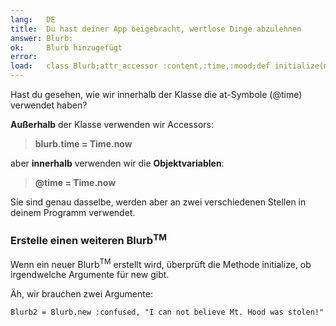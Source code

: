 ```yaml
---
lang:   DE
title:  Du hast deiner App beigebracht, wertlose Dinge abzulehnen
answer: Blurb:
ok:     Blurb hinzugefügt
error:  
load:   class Blurb;attr_accessor :content,:time,:mood;def initialize(mood, content="");@time=Time.now;@content=content[0..39];@mood=mood;end;end;blurb1=Blurb.new(:sick,"Today Mount Hood Was Stolen!")
---
```


Hast du gesehen, wie wir innerhalb der Klasse die at-Symbole (@time) verwendet 
haben?

__Außerhalb__ der Klasse verwenden wir Accessors:

> __blurb.time = Time.now__

aber __innerhalb__ verwenden wir die __Objektvariablen__:

> __@time = Time.now__

Sie sind genau dasselbe, werden aber an zwei verschiedenen Stellen in deinem 
Programm verwendet.

### Erstelle einen weiteren Blurb<sup>TM</sup>
Wenn ein neuer Blurb<sup>TM</sup> erstellt wird, überprüft die Methode 
initialize, ob irgendwelche Argumente für new gibt.

Äh, wir brauchen zwei Argumente:

    Blurb2 = Blurb.new :confused, "I can not believe Mt. Hood was stolen!"

